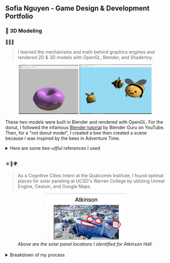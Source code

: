 ## Sofia Nguyen - Game Design & Development Portfolio

### 💫 3D Modeling
🍩🌼🐝
> I learned the mechanisms and math behind graphics engines and rendered 2D & 3D models with OpenGL, Blender, and Shadertoy. 
<div align="center" float="left">
  <img src="/game-design/photos/hw4_donut.png" width="37%" />
  <img src="/game-design/photos/hw4_not_donut.png" width="45%" /> 
</div>

These two models were built in Blender and rendered with OpenGL. For the donut, I followed the infamous [Blender tutorial](https://www.youtube.com/playlist?list=PLjEaoINr3zgEPv5y--4MKpciLaoQYZB1Z) by Blender Guru on YouTube. Then, for a "not donut model", I created a bee then created a scene because I was inspired by the bees in Adventure Time.

<details>
<summary> Here are some <i>bee-utfiul</i> references I used </summary>
<div align="center" float="left">
  <img src="/game-design/photos/bee-adventure-time.gif" width="49%" />
  <img src="/game-design/photos/adventure-time-bee-by-eminentia.jpg" width="22%" /> 
</div>
</details>
<br>

☀️🏢🌍
> As a Cognitive Cities Intern at the Qualcomm Institute, I found optimal places for solar paneling at UCSD's Warren College by utilizing Unreal Engine, Cesium, and Google Maps. 

<div align="center">
  <img src="/game-design/photos/qi-solar-panel-results.png" width="50%">
  <br/>
  <i align="center">Above are the solar panel locations I identified for Atkinson Hall. </i>
</div>
<br>

<details>
<summary> Breakdown of my process </summary>
Isolated with Unreal lighting and raw drone scans before adding on Cesium and Google Maps integretations.
<table>
  <tr>
     <!--======= Jacobs Hall -->
  <td style="vertical-align: top; width: 50%;">
      <h4> 
        Unreal only | Jacobs Hall | Side Angle <br/>
        <a href="/game-design/photos/solar-jacobsHall.gif" target="_blank"> </a>
      </h4>


   </td>
  <td style="vertical-align: top; width: 50%;">
      <h4> 
       Unreal only | Jacobs Hall | Top  <br/>
        <a href="/game-design/photos/solar-TopWarrenMallField.gif" target="_blank">
        </a> 
      </h4>
  </td>
  <!--======= Cesium + Google Maps -->
  <td style="vertical-align: top; width: 50%;">
      <h4> 
        Add on Cesium + Google Maps | 7am - 6pm Light <br/>
        <a href="/game-design/photos/solar-atkinsonRoof.gif">   
        </a> 
      </h4>
    </td>
</tr>
</details>

> 


